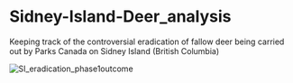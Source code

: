 # Sidney-Island-Deer_analysis
Keeping track of the controversial eradication of fallow deer being carried out by Parks Canada on Sidney Island (British Columbia)


![SI_eradication_phase1outcome](https://github.com/c-w-a/Sidney-Island-Deer_analysis/assets/108597555/cd556900-e89c-44bd-8310-ae3ee5e88157)
